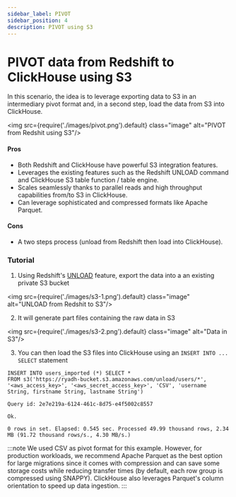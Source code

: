 ```yaml
---
sidebar_label: PIVOT 
sidebar_position: 4
description: PIVOT using S3
---
```


# PIVOT data from Redshift to ClickHouse using S3

In this scenario, the idea is to leverage exporting data to S3 in an intermediary pivot format and, in a second step, load the data from S3 into ClickHouse.


<img src={require('./images/pivot.png').default} class="image" alt="PIVOT from Redshit using S3"/>

#### Pros

* Both Redshift and ClickHouse have powerful S3 integration features.
* Leverages the existing features such as the Redshift UNLOAD command and ClickHouse S3 table function / table engine.
* Scales seamlessly thanks to parallel reads and high throughput capabilities from/to S3 in ClickHouse.
* Can leverage sophisticated and compressed formats like Apache Parquet.

#### Cons

* A two steps process (unload from Redshift then load into ClickHouse).

### Tutorial

1. Using Redshift's [UNLOAD](https://docs.aws.amazon.com/redshift/latest/dg/r_UNLOAD.html) feature, export the data into a an existing private S3 bucket

<img src={require('./images/s3-1.png').default} class="image" alt="UNLOAD from Redshit to S3"/>

2. It will generate part files containing the raw data in S3

<img src={require('./images/s3-2.png').default} class="image" alt="Data in S3"/>

3. You can then load the S3 files into ClickHouse using an `INSERT INTO ... SELECT` statement
```
INSERT INTO users_imported (*) SELECT *
FROM s3('https://ryadh-bucket.s3.amazonaws.com/unload/users/*', '<aws_access_key>', '<aws_secret_access_key>', 'CSV', 'username String, firstname String, lastname String')

Query id: 2e7e219a-6124-461c-8d75-e4f5002c8557

Ok.

0 rows in set. Elapsed: 0.545 sec. Processed 49.99 thousand rows, 2.34 MB (91.72 thousand rows/s., 4.30 MB/s.)
```

:::note
We used CSV as pivot format for this example. However, for production workloads, we recommend Apache Parquet as the best option for large migrations since it comes with compression and can save some storage costs while reducing transfer times (by default, each row group is compressed using SNAPPY). ClickHouse also leverages Parquet's column orientation to speed up data ingestion.
:::